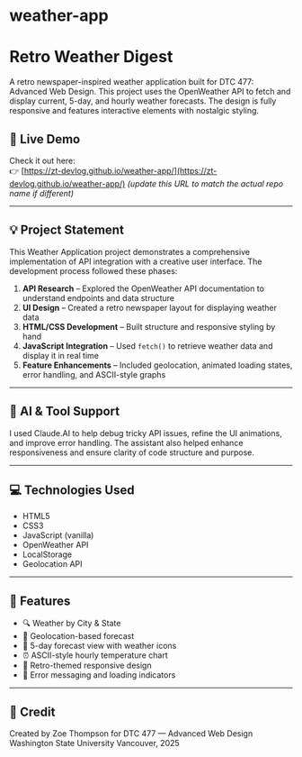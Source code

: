 # weather-app
# Retro Weather Digest

A retro newspaper-inspired weather application built for DTC 477: Advanced Web Design. This project uses the OpenWeather API to fetch and display current, 5-day, and hourly weather forecasts. The design is fully responsive and features interactive elements with nostalgic styling.

## 🔗 Live Demo

Check it out here:  
👉 [https://zt-devlog.github.io/weather-app/](https://zt-devlog.github.io/weather-app/) *(update this URL to match the actual repo name if different)*

---

## 💡 Project Statement

This Weather Application project demonstrates a comprehensive implementation of API integration with a creative user interface. The development process followed these phases:

1. **API Research** – Explored the OpenWeather API documentation to understand endpoints and data structure  
2. **UI Design** – Created a retro newspaper layout for displaying weather data  
3. **HTML/CSS Development** – Built structure and responsive styling by hand  
4. **JavaScript Integration** – Used `fetch()` to retrieve weather data and display it in real time  
5. **Feature Enhancements** – Included geolocation, animated loading states, error handling, and ASCII-style graphs

---

## 🤖 AI & Tool Support

I used Claude.AI to help debug tricky API issues, refine the UI animations, and improve error handling. The assistant also helped enhance responsiveness and ensure clarity of code structure and purpose.

---

## 💻 Technologies Used

- HTML5  
- CSS3  
- JavaScript (vanilla)  
- OpenWeather API  
- LocalStorage  
- Geolocation API  

---

## 🧩 Features

- 🔍 Weather by City & State  
- 📍 Geolocation-based forecast  
- 📅 5-day forecast view with weather icons  
- ⏰ ASCII-style hourly temperature chart  
- 🎨 Retro-themed responsive design  
- 🛑 Error messaging and loading indicators  

---

## 📝 Credit

Created by Zoe Thompson for DTC 477 — Advanced Web Design  
Washington State University Vancouver, 2025
